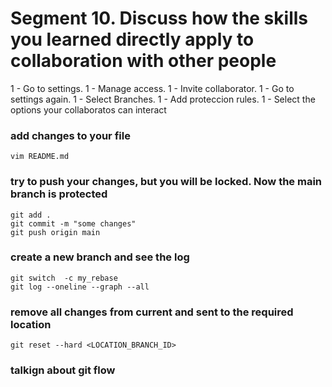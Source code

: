 # Segment 10. Discuss how the skills you learned directly apply to collaboration with other people

1 - Go to settings.
1 - Manage access.
1 - Invite collaborator.
1 - Go to settings again.
1 - Select Branches.
1 - Add proteccion rules.
1 - Select the options your collaboratos can interact


### add changes to your file
```
vim README.md
```

### try to push your changes, but you will be locked. Now the main branch is protected
```
git add .
git commit -m "some changes"
git push origin main
```

### create a new branch and see the log
```
git switch  -c my_rebase
git log --oneline --graph --all
```

### remove all changes from current and sent to the required location
```
git reset --hard <LOCATION_BRANCH_ID>
```

### talkign about git flow
